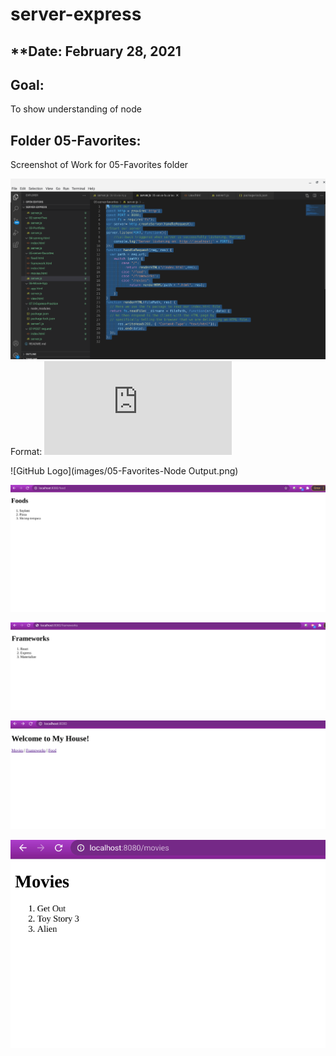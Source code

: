 # server-express

## **Date: February 28, 2021

## **Goal**:
To show understanding of node

## **Folder 05-Favorites**:
Screenshot of Work for 05-Favorites folder 

![GitHub Logo](images/05-Favorites-Server.JS.CODE.png)
Format: ![Server.JS Code](https://github.com/ndoan24/server-express/blob/main/05-server-favorites/server.js)


![GitHub Logo](images/05-Favorites-Node Output.png)


![GitHub Logo](images/05-Foods.png)



![GitHub Logo](images/05-Frameworks.png)



![GitHub Logo](images/05-Home.png)



![GitHub Logo](images/05-Movies.png)


